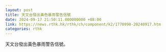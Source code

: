 ```yaml
---
layout: post
title: 天文台發出黃色暴雨警告信號
date: 2024-09-17 21:50:11.000000000 +08:00
link: https://news.rthk.hk/rthk/ch/component/k2/1770990-20240917.htm
categories: rthk
---
```


天文台發出黃色暴雨警告信號。
